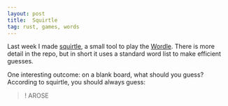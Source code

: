 ```yaml
---
layout: post
title:  Squirtle
tag: rust, games, words
---
```


Last week I made [squirtle](https://github.com/szunami/squirtle), a small tool to play the [Wordle](https://www.powerlanguage.co.uk/wordle/). There is more detail in the repo, but in short it uses a standard word list to make efficient guesses.

One interesting outcome: on a blank board, what should you guess? According to squirtle, you should always guess:

>! AROSE